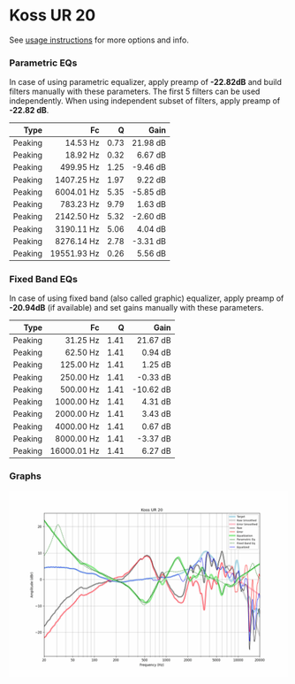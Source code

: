 # Koss UR 20
See [usage instructions](https://github.com/jaakkopasanen/AutoEq#usage) for more options and info.

### Parametric EQs
In case of using parametric equalizer, apply preamp of **-22.82dB** and build filters manually
with these parameters. The first 5 filters can be used independently.
When using independent subset of filters, apply preamp of **-22.82 dB**.

| Type    | Fc          |    Q | Gain     |
|--------:|------------:|-----:|---------:|
| Peaking | 14.53 Hz    | 0.73 | 21.98 dB |
| Peaking | 18.92 Hz    | 0.32 | 6.67 dB  |
| Peaking | 499.95 Hz   | 1.25 | -9.46 dB |
| Peaking | 1407.25 Hz  | 1.97 | 9.22 dB  |
| Peaking | 6004.01 Hz  | 5.35 | -5.85 dB |
| Peaking | 783.23 Hz   | 9.79 | 1.63 dB  |
| Peaking | 2142.50 Hz  | 5.32 | -2.60 dB |
| Peaking | 3190.11 Hz  | 5.06 | 4.04 dB  |
| Peaking | 8276.14 Hz  | 2.78 | -3.31 dB |
| Peaking | 19551.93 Hz | 0.26 | 5.56 dB  |

### Fixed Band EQs
In case of using fixed band (also called graphic) equalizer, apply preamp of **-20.94dB**
(if available) and set gains manually with these parameters.

| Type    | Fc          |    Q | Gain      |
|--------:|------------:|-----:|----------:|
| Peaking | 31.25 Hz    | 1.41 | 21.67 dB  |
| Peaking | 62.50 Hz    | 1.41 | 0.94 dB   |
| Peaking | 125.00 Hz   | 1.41 | 1.25 dB   |
| Peaking | 250.00 Hz   | 1.41 | -0.33 dB  |
| Peaking | 500.00 Hz   | 1.41 | -10.62 dB |
| Peaking | 1000.00 Hz  | 1.41 | 4.31 dB   |
| Peaking | 2000.00 Hz  | 1.41 | 3.43 dB   |
| Peaking | 4000.00 Hz  | 1.41 | 0.67 dB   |
| Peaking | 8000.00 Hz  | 1.41 | -3.37 dB  |
| Peaking | 16000.01 Hz | 1.41 | 6.27 dB   |

### Graphs
![](./Koss%20UR%2020.png)